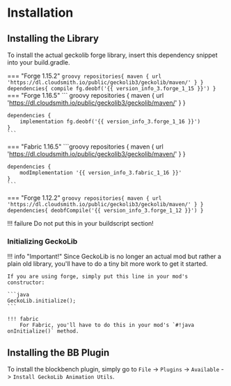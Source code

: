 # Installation
## Installing the Library
To install the actual geckolib forge library, insert this dependency snippet into your build.gradle. 

=== "Forge 1.15.2"
    ```groovy
    repositories{
        maven { url 'https://dl.cloudsmith.io/public/geckolib3/geckolib/maven/' }
    }
    dependencies{
        compile fg.deobf('{{ version_info_3.forge_1_15 }}')
    }
    ```
=== "Forge 1.16.5"
    ``` groovy
    repositories {
        maven { url 'https://dl.cloudsmith.io/public/geckolib3/geckolib/maven/' }
    }
    
    dependencies {
        implementation fg.deobf('{{ version_info_3.forge_1_16 }}')
    }
    ```
=== "Fabric 1.16.5"
    ```groovy
    repositories {
        maven { url 'https://dl.cloudsmith.io/public/geckolib3/geckolib/maven/' }
    }
    
    dependencies {
        modImplementation '{{ version_info_3.fabric_1_16 }}'
    }
    ```
=== "Forge 1.12.2"
    ```groovy
    repositories{
        maven { url 'https://dl.cloudsmith.io/public/geckolib3/geckolib/maven/' }
    }
    dependencies{
        deobfCompile('{{ version_info_3.forge_1_12 }}')
    }
    ```

!!! failure
    Do not put this in your buildscript section!
    
### Initializing GeckoLib

!!! info "Important!"
    Since GeckoLib is no longer an actual mod but rather a plain old library, you'll have to do a tiny bit more work to get it started.
    
    If you are using forge, simply put this line in your mod's constructor:
    
    ```java
    GeckoLib.initialize();
    ```
       
    !!! fabric
        For Fabric, you'll have to do this in your mod's `#!java onInitialize()` method.

## Installing the BB Plugin
To install the blockbench plugin, simply go to `File` -> `Plugins` -> `Available` -> `Install GeckoLib Animation Utils`.
